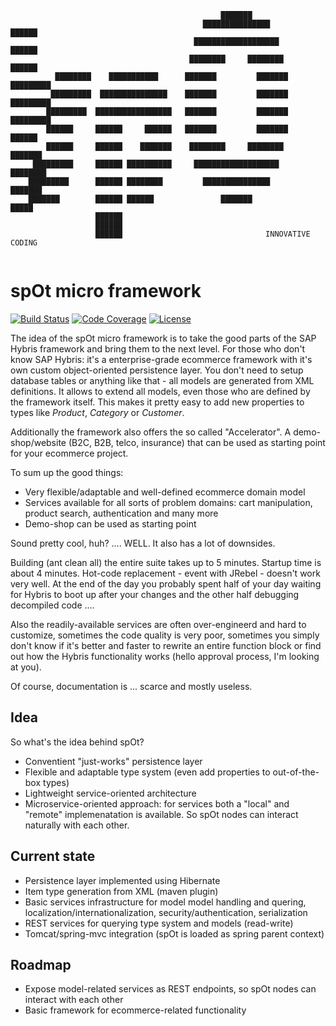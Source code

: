 ```
                                               ███████                         
                                           ███████████████       ██████        
                                         ███████████████████     ██████        
                                        ████████     ████████    ██████        
          ████████    ███████████      ███████         ███████   █████████     
         █████████  ███████████████    ███████         ███████   █████████     
        █████████  █████████████████   ███████         ███████   █████████     
        ██████     ██████     ██████   ███████         ███████   ██████        
        ██████     ██████    ███████    ████████     ████████    ███████       
     █████████     ██████ ██████████     ███████████████████      ████████     
    █████████      ██████ ████████         ███████████████        ███████     
    ███████        ██████ ██████               ███████             █████     
                   ██████                                  
                   ██████  
                   ██████                                INNOVATIVE CODING
                                
```

# spOt micro framework
[![Build Status](https://travis-ci.org/mojo2012/spot-framework.svg?branch=master)](https://travis-ci.org/mojo2012/spot-framework) [![Code Coverage](https://scan.coverity.com/projects/13539/badge.svg)](https://scan.coverity.com/projects/mojo2012-spot-framework) [![License](https://img.shields.io/badge/License-Apache%202.0-blue.svg)](https://opensource.org/licenses/Apache-2.0) 

The idea of the spOt micro framework is to take the good parts of the SAP Hybris framework and bring them to the next level.
For those who don't know SAP Hybris: it's a enterprise-grade ecommerce framework with it's own custom object-oriented persistence layer.
You don't need to setup database tables or anything like that - all models are generated from XML definitions. It allows to extend all models, even those who are defined by the framework itself. This makes it pretty easy to add new properties to types like *Product*, *Category* or *Customer*.

Additionally the framework also offers the so called "Accelerator". A demo-shop/website (B2C, B2B, telco, insurance) that can be used as starting point for your ecommerce project.

To sum up the good things:
* Very flexible/adaptable and well-defined ecommerce domain model
* Services available for all sorts of problem domains: cart manipulation, product search, authentication and many more
* Demo-shop can be used as starting point

Sound pretty cool, huh?
.... WELL. It also has a lot of downsides.

Building (ant clean all) the entire suite takes up to 5 minutes. Startup time is about 4 minutes. Hot-code replacement - event with JRebel - doesn't work very well.
At the end of the day you probably spent half of your day waiting for Hybris to boot up after your changes and the other half debugging decompiled code ....

Also the readily-available services are often over-engineerd and hard to customize, sometimes the code quality is very poor, sometimes you simply don't know if it's better and faster to rewrite an entire function block or find out how the Hybris functionality works (hello approval process, I'm looking at you).

Of course, documentation is ... scarce and mostly useless.

## Idea
So what's the idea behind spOt?

* Conventient "just-works" persistence layer
* Flexible and adaptable type system (even add properties to out-of-the-box types)
* Lightweight service-oriented architecture
* Microservice-oriented approach: for services both a "local" and "remote" implemenatation is available. So spOt nodes can interact naturally with each other.

## Current state
* Persistence layer implemented using Hibernate
* Item type generation from XML (maven plugin)
* Basic services infrastructure for model model handling and quering, localization/internationalization, security/authentication, serialization
* REST services for querying type system and models (read-write)
* Tomcat/spring-mvc integration (spOt is loaded as spring parent context)

## Roadmap
* Expose model-related services as REST endpoints, so spOt nodes can interact with each other
* Basic framework for ecommerce-related functionality
